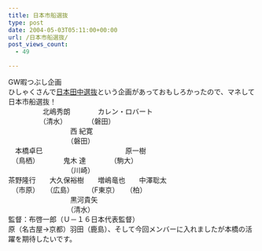 ```yaml
---
title: 日本市船選抜
type: post
date: 2004-05-03T05:11:00+00:00
url: /日本市船選抜/
post_views_count:
  - 49

---
```

GW暇つぶし企画  
ひしゃくさんで[日本田中選抜][1]という企画があっておもしろかったので、マネして  
日本市船選抜！  
　　　　　北嶋秀朗　　　　カレン・ロバート  
　　　　　（清水）　　　　（磐田）  
　　　　　　　　　西 紀寛  
　　　　　　　　　（磐田）  
　本橋卓巳　　　　　　　　　　　　原一樹  
　（鳥栖）　　　　鬼木 達　　　　（駒大）  
　　　　　　　　　（川崎）  
茶野隆行　　大久保裕樹　　増嶋竜也　　中澤聡太  
　（市原）　　（広島）　　　（F東京）　　（柏）  
　　　　　　　　　黒河貴矢  
　　　　　　　　　（清水）  
監督：布啓一郎（Ｕ－１６日本代表監督）  
原（名古屋→京都）羽田（鹿島）、そして今回メンバーに入れましたが本橋の活躍を期待したいです。

 [1]: http://www.enpitu.ne.jp/usr3/bin/day?id=31820&pg=20040421
